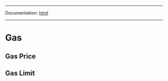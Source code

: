 -----

Documentation: [html](https://docs.vapors.io/)

-----

Gas
===

Gas Price
---------

Gas Limit
---------

